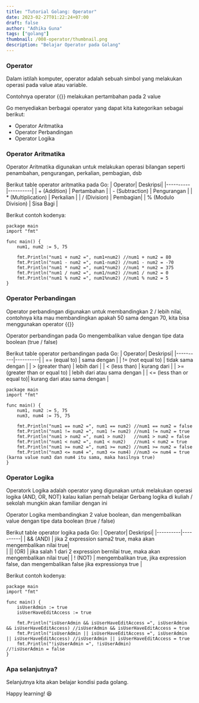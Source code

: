 ```yaml
---
title: "Tutorial Golang: Operator"
date: 2023-02-27T01:22:24+07:00
draft: false
author: "Adhika Guna"
tags: ["golang"]
thumbnail: /008-operator/thumbnail.png
description: "Belajar Operator pada Golang"
---
```


### Operator

Dalam istilah komputer, operator adalah sebuah simbol yang melakukan operasi pada value atau variable.

Contohnya operator {{<singlelinecodeblock text="+">}} melakukan pertambahan pada 2 value


Go menyediakan berbagai operator yang dapat kita kategorikan sebagai berikut:
- Operator Aritmatika
- Operator Perbandingan
- Operator Logika

### Operator Aritmatika
Operator Aritmatika digunakan untuk melakukan operasi bilangan seperti penambahan, pengurangan, perkalian, pembagian, dsb

Berikut table operator aritmatika pada Go:
| Operator| Deskripsi|
|----------|----------|
| + (Addition)  |  Pertambahan | 
| - (Subtraction) |  Pengurangan |
| * (Multiplication) |  Perkalian |
| / (Division) |  Pembagian|
| % (Modulo Division) | Sisa Bagi  |

Berikut contoh kodenya:
```golang
package main
import "fmt"

func main() {
	num1, num2 := 5, 75

	fmt.Println("num1 + num2 =", num1+num2) //num1 + num2 = 80
	fmt.Println("num1 - num2 =", num1-num2) //num1 - num2 = -70
	fmt.Println("num1 * num2 =", num1*num2) //num1 * num2 = 375
	fmt.Println("num1 / num2 =", num1/num2) //num1 / num2 = 0
	fmt.Println("num1 % num2 =", num1%num2) //num1 % num2 = 5
}
```

### Operator Perbandingan
Operator perbandingan digunakan untuk membandingkan 2 / lebih nilai, contohnya kita mau membandingkan apakah 50 sama dengan 70, kita bisa menggunakan operator {{<singlelinecodeblock text="==">}}

Operator perbandingan pada Go mengembalikan value dengan tipe data boolean (true / false)

Berikut table operator perbandingan pada Go:
| Operator| Deskripsi|
|----------|----------|
| == (equal to)  | sama dengan | 
| != (not equal to) | tidak sama dengan |
| > (greater than) | lebih dari |
| < (less than) | kurang dari |
| >= (greater than or equal to) |  lebih dari atau sama dengan  |
| <= (less than or equal to)|  kurang dari atau sama dengan  |

```golang
package main
import "fmt"

func main() {
	num1, num2 := 5, 75
	num3, num4 := 75, 75

	fmt.Println("num1 == num2 =", num1 == num2) //num1 == num2 = false
	fmt.Println("num1 != num2 =", num1 != num2) //num1 != num2 = true
	fmt.Println("num1 > num2 =", num1 > num2)   //num1 > num2 = false
	fmt.Println("num1 < num2 =", num1 < num2)   //num1 < num2 = true
	fmt.Println("num1 >= num2 =", num1 >= num2) //num1 >= num2 = false
	fmt.Println("num3 <= num4 =", num3 <= num4) //num3 <= num4 = true (karna value num3 dan num4 itu sama, maka hasilnya true)
}
```


### Operator Logika
Operatork Logika adalah operator yang digunakan untuk melakukan operasi logika (AND, OR, NOT) kalau kalian pernah belajar Gerbang logika di kuliah / sekolah mungkin akan familiar dengan ini

Operator Logika membandingkan 2 value boolean, dan mengembalikan value dengan tipe data boolean (true / false)

Berikut table operator logika pada Go:
| Operator| Deskripsi|
|----------|----------|
| && (AND) | jika 2 expression sama2 true, maka akan mengembalikan nilai true|  
| \|\| (OR) | jika salah 1 dari 2 expression bernilai true, maka akan mengembalikan nilai true|
| ! (NOT) | mengembalikan true, jika expression false, dan mengembalikan false jika expressionya true |

Berikut contoh kodenya:
```golang
package main
import "fmt"

func main() {
	isUserAdmin := true
	isUserHaveEditAccess := true

	fmt.Println("isUserAdmin && isUserHaveEditAccess =", isUserAdmin && isUserHaveEditAccess) //isUserAdmin && isUserHaveEditAccess = true
	fmt.Println("isUserAdmin || isUserHaveEditAccess =", isUserAdmin || isUserHaveEditAccess) //isUserAdmin || isUserHaveEditAccess = true
	fmt.Println("!isUserAdmin =", !isUserAdmin)                                               //!isUserAdmin = false
}
```


### Apa selanjutnya?

Selanjutnya kita akan belajar kondisi pada golang.

Happy learning! 😆